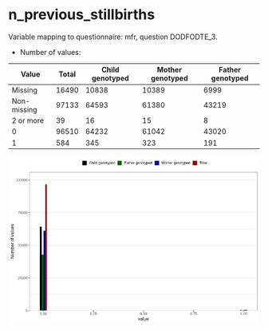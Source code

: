 # n_previous_stillbirths
Variable mapping to questionnaire: mfr, question DODFODTE_3.
- Number of values:

| Value | Total | Child genotyped | Mother genotyped | Father genotyped |
| ----- | ----- | --------------- | ---------------- | ---------------- |
| Missing | 16490 | 10838 | 10389 | 6999 |
| Non-missing | 97133 | 64593 | 61380 | 43219 |
| 2 or more | 39 | 16 | 15 |8 |
| 0 | 96510 | 64232 | 61042 | 43020 |
| 1 | 584 | 345 | 323 | 191 |



![](n_previous_stillbirths_n.png)



